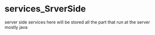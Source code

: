 # services_SrverSide
server side services here will be stored all the part that run at the server mostly java
